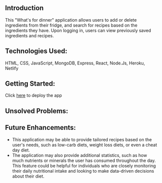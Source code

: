 ## Introduction

This "What's for dinner" application allows users to add or delete ingredients from their fridge, and search for recipes based on the ingredients they have. Upon logging in, users can view previously saved ingredients and recipes.

## Technologies Used:

HTML, CSS, JavaScript, MongoDB, Express, React, Node.Js, Heroku, Netlify

## Getting Started:

Click [here](https://whatsfordinnerteam.netlify.app/) to deploy the app

## Unsolved Problems:

## Future Enhancements:
-  This application may be able to provide tailored recipes based on the user's needs, such as low-carb diets, weight loss diets, or even a cheat day diet.
- The application may also provide additional statistics, such as how much nutrients or minerals the user has consumed throughout the day. This feature could be helpful for individuals who are closely monitoring their daily nutritional intake and looking to make data-driven decisions about their diet.
